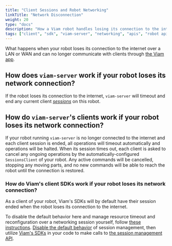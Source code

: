```yaml
---
title: "Client Sessions and Robot Networking"
linkTitle: "Network Disconnection"
weight: 20
type: "docs"
description: "How a Viam robot handles losing its connection to the internet."
tags: ["client", "sdk", "viam-server", "networking", "apis", "robot api", "session"]
---
```


What happens when your robot loses its connection to the internet over a LAN or WAN and can no longer communicate with clients through [the Viam app](https://app.viam.com).

## How does `viam-server` work if your robot loses its network connection?

If the robot loses its connection to the internet, `viam-server` will timeout and end any current client [*sessions*](/program/apis/sessions/) on this robot.

## How do `viam-server`'s clients work if your robot loses its network connection?

If your robot running `viam-server` is no longer connected to the internet and each client session is ended, all operations will timeout automatically and operations will be halted.
When its session times out, each client is asked to cancel any ongoing operations by the automatically-configured `SessionsClient` of your robot. 
Any active commands will be cancelled, stopping any moving parts, and no new commands will be able to reach the robot until the connection is restored.

### How do Viam's client SDKs work if your robot loses its network connection?

As a client of your robot, Viam's SDKs will by default have their session ended when the robot loses its connection to the internet.

To disable the default behavior here and manage resource timeout and reconfiguration over a networking session yourself, follow [these instructions](/program/apis/sessions/).
[Disable the default behavior](/program/apis/sessions/#disable-default-session-management) of session management, then utilize [Viam's SDKs](/program/) in your code to make calls to [the session management API](https://pkg.go.dev/go.viam.com/rdk/session#hdr-API).

